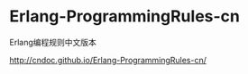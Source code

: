 Erlang-ProgrammingRules-cn
==========================

Erlang编程规则中文版本

http://cndoc.github.io/Erlang-ProgrammingRules-cn/
